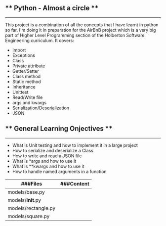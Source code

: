 ## ** Python - Almost a circle **
---
This project is a combination of all the concepts that I have learnt in python so far. I'm doing it in preparation for the AirBnB project which is a very big part of Higher Level Programming section of the Holberton Software Engineering curriculum. It covers:

* Import
* Exceptions
* Class
* Private attribute
* Getter/Setter
* Class method
* Static method
* Inheritance
* Unittest
* Read/Write file
* args and kwargs
* Serialization/Deserialization
* JSON

## ** General Learning Onjectives **
---
* What is Unit testing and how to implement it in a large project
* How to serialize and deserialize a Class
* How to write and read a JSON file
* What is *args and how to use it
* What is **kwargs and how to use it
* How to handle named arguments in a function

| ###Files		| ###Content	|
-----------------------	| --------------|
|models/base.py		|		|
|models/__init__.py	|		|
|models/rectangle.py	|		|
|models/square.py	|		|
